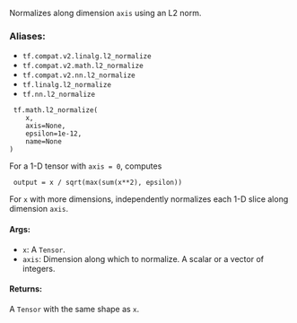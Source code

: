 Normalizes along dimension `axis` using an L2 norm.
### Aliases:
- `tf.compat.v2.linalg.l2_normalize`
- `tf.compat.v2.math.l2_normalize`
- `tf.compat.v2.nn.l2_normalize`
- `tf.linalg.l2_normalize`
- `tf.nn.l2_normalize`

```
 tf.math.l2_normalize(
    x,
    axis=None,
    epsilon=1e-12,
    name=None
)
```
For a 1-D tensor with `axis = 0`, computes

```
 output = x / sqrt(max(sum(x**2), epsilon))
```
For `x` with more dimensions, independently normalizes each 1-D slice along dimension `axis`.
#### Args:
- `x`: A `Tensor`.
- `axis`: Dimension along which to normalize. A scalar or a vector of integers.
#### Returns:
A `Tensor` with the same shape as `x`.
